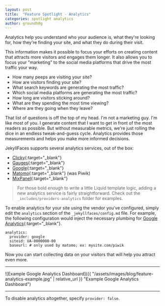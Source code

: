 ```yaml
---
layout: post
title:  "Feature Spotlight - Analytics"
categories: spotlight analytics
author: groundh0g
---
```


Analytics help you understand who your audience is, what they're looking for, how they're finding your site, and what they do during their visit.

This information makes it possible to focus your efforts on creating content that attracts more visitors and engages them longer. It also allows you to focus your "marketing" to the social media platforms that drive the most traffic your way.

* How many peeps are visiting your site?
* How are visitors finding your site? 
* What search keywords are generating the most traffic?
* Which social media platforms are generating the most traffic?
* How long are visitors sticking around?
* What are they spending the most time viewing?
* Where are they going when they leave?

That list of questions is off the top of my head. I'm not a marketing guy. I'm like most of you. I generate content that I want to get in front of the most readers as possible. But without measurable metrics, we're just rolling the dice in an endless tweak-and-guess cycle. Analytics provides those measurements and helps you make more informed decisions.

JekyllFaces supports several analytics services, out of the box:

* [Clicky](https://clicky.com/){:target="_blank"}
* [Gauges](https://get.gaug.es/){:target="_blank"}
* [Google](https://www.google.com/analytics/){:target="_blank"}
* [Matomo](https://matomo.org/){:target="_blank"} (was Piwik)
* [MixPanel](https://mixpanel.com/){:target="_blank"}

> For those bold enough to write a little Liquid template logic, adding a new analytics service is fairly straightforward. Check out the `_includes/providers-analytics` folder for examples.

To enable analytics for your site using the vendor you've configured, simply edit the `analytics` section of the `_jekyllfaces/config.md` file. For example, the following configuration would inject the necessary plumbing for [Google Analytics](https://www.google.com/analytics/){:target="_blank"}.

~~~
analytics:
  provider: google 
  siteid: UA-0000000-00
  baseurl: # only used by matomo; ex: mysite.com/piwik
~~~

Now you can start collecting data on your visitors that will help you attract even more.

<hr/>
![Example Google Analytics Dashboard]({{ "/assets/images/blog/feature-analytics-example.jpg" | relative_url }} "Example Google Analytics Dashboard")
<hr/>

To disable analytics altogether, specify `provider: false`.